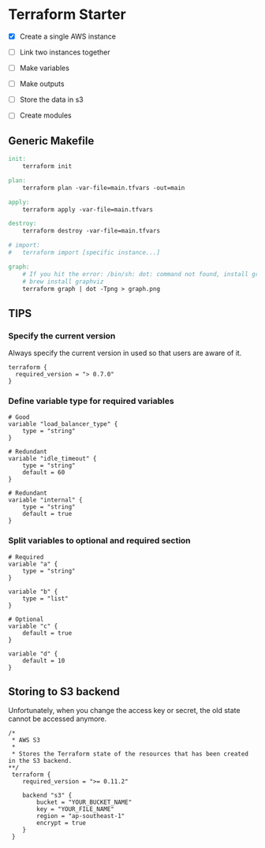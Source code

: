# Terraform Starter

- [x] Create a single AWS instance
- [ ] Link two instances together
- [ ] Make variables
- [ ] Make outputs
- [ ] Store the data in s3
- [ ] Create modules


## Generic Makefile

```Makefile
init:
	terraform init

plan:
	terraform plan -var-file=main.tfvars -out=main

apply:
	terraform apply -var-file=main.tfvars

destroy:
	terraform destroy -var-file=main.tfvars

# import:
# 	terraform import [specific instance...]

graph:
	# If you hit the error: /bin/sh: dot: command not found, install graphviz
	# brew install graphviz
	terraform graph | dot -Tpng > graph.png
```

## TIPS

### Specify the current version 

Always specify the current version in used so that users are aware of it.

```
terraform {
  required_version = "> 0.7.0"
}
```


### Define variable type for required variables

```hcl
# Good
variable "load_balancer_type" {
	type = "string"
}

# Redundant
variable "idle_timeout" {
	type = "string"
	default = 60
}

# Redundant
variable "internal" {
	type = "string"
	default = true
}
```

### Split variables to optional and required section

```
# Required
variable "a" {
	type = "string"
}

variable "b" {
	type = "list"
}

# Optional
variable "c" {
	default = true
}

variable "d" {
	default = 10
}
```

## Storing to S3 backend

Unfortunately, when you change the access key or secret, the old state cannot be accessed anymore.

```hcl
/*
 * AWS S3
 *
 * Stores the Terraform state of the resources that has been created in the S3 backend.
**/
 terraform {
 	required_version = ">= 0.11.2"

 	backend "s3" {
 		bucket = "YOUR_BUCKET_NAME"
 		key = "YOUR_FILE_NAME"
 		region = "ap-southeast-1"
 		encrypt = true
 	}
 }
```